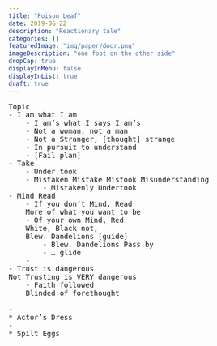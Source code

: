 ```yaml
---
title: "Poison Leaf"
date: 2019-06-22
description: "Reactionary tale"
categories: []
featuredImage: "img/paper/door.png"
imageDescription: "one foot on the other side"
dropCap: true
displayInMenu: false
displayInList: true
draft: true
---
```


<pre>
Topic
- I am what I am
	- I am’s what I says I am’s
	- Not a woman, not a man
	- Not a Stranger, [thought] strange
	- In pursuit to understand
	- [Fail plan]
- Take
	- Under took
	- Mistaken Mistake Mistook Misunderstanding
		- Mistakenly Undertook
- Mind Read
	- If you don’t Mind, Read
	More of what you want to be
	- Of your own Mind, Red
	White, Black not,
	Blew. Dandelions [guide]
		- Blew. Dandelions Pass by
		- … glide
	- 
- Trust is dangerous
Not Trusting is VERY dangerous
	- Faith followed
	Blinded of forethought
	
- 
* Actor’s Dress
- 
* Spilt Eggs
</pre>